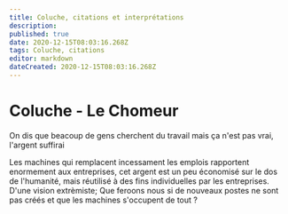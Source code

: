 ```yaml
---
title: Coluche, citations et interprétations
description: 
published: true
date: 2020-12-15T08:03:16.268Z
tags: Coluche, citations
editor: markdown
dateCreated: 2020-12-15T08:03:16.268Z
---
```


# Coluche - Le Chomeur

On dis que beacoup de gens cherchent du travail mais ça n'est pas vrai, l'argent suffirai

Les machines qui remplacent incessament les emplois rapportent enormement aux entreprises, cet argent est un peu économisé sur le dos de l'humanité, mais réutilisé à des fins individuelles par les entreprises. D'une vision extrèmiste; Que feroons nous si de nouveaux postes ne sont pas créés et que les machines s'occupent de tout ? 